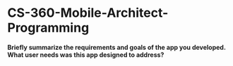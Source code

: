 # CS-360-Mobile-Architect-Programming
**Briefly summarize the requirements and goals of the app you developed. What user needs was this app designed to address?**
